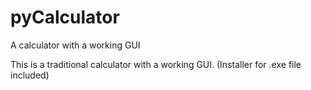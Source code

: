 # pyCalculator
A calculator with a working GUI

This is a traditional calculator with a working GUI.
(Installer for .exe file included)
 
